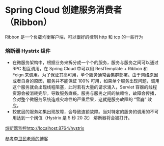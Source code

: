 # Spring Cloud 创建服务消费者（Ribbon）

Ribbon 是一个负载均衡客户端，可以很好的控制 http 和 tcp 的一些行为


### 熔断器 Hystrix 组件
- 在微服务架构中，根据业务来拆分成一个个的服务，服务与服务之间可以通过 RPC 相互调用，在 Spring Cloud 中可以用 RestTemplate + Ribbon 和 Feign 来调用。为了保证其高可用，单个服务通常会集群部署。由于网络原因或者自身的原因，服务并不能保证 100% 可用，如果单个服务出现问题，调用这个服务就会出现线程阻塞，此时若有大量的请求涌入，Servlet 容器的线程资源会被消耗完毕，导致服务瘫痪。服务与服务之间的依赖性，故障会传播，会对整个微服务系统造成灾难性的严重后果，这就是服务故障的 “雪崩” 效应。
- 较底层的服务如果出现故障，会导致连锁故障。当对特定的服务的调用的不可用达到一个阀值（Hystrix 是 5 秒 20 次） 熔断器将会被打开。

[熔断器监控http://localhost:8764/hystrix](http://localhost:8764/hystrix)

[参考李卫民老师的博客](http://blog.funtl.com:8080/2018/05/29/microservice/Spring-Cloud-%E4%BD%BF%E7%94%A8%E7%86%94%E6%96%AD%E5%99%A8%E4%BB%AA%E8%A1%A8%E7%9B%98%E7%9B%91%E6%8E%A7/)
